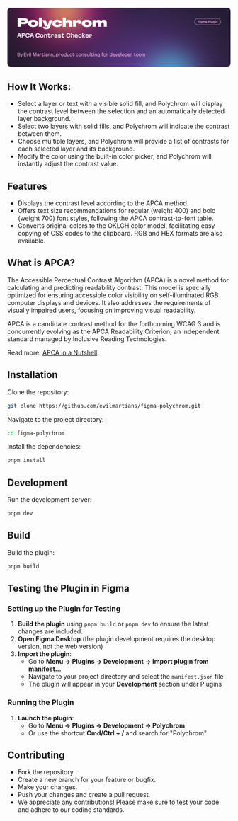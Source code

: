 <a href="https://evilmartians.com/devtools?utm_source=figma-plugin-polychrom&utm_campaign=devtools-button&utm_medium=github"><img width="830" alt="Polychrom—APCA Contrast Checker" src="./images/github-header-polychrom.png" /></a>

## How It Works:

- Select a layer or text with a visible solid fill, and Polychrom will display the contrast level between the selection and an automatically detected layer background.
- Select two layers with solid fills, and Polychrom will indicate the contrast between them.
- Choose multiple layers, and Polychrom will provide a list of contrasts for each selected layer and its background.
- Modify the color using the built-in color picker, and Polychrom will instantly adjust the contrast value.

## Features

- Displays the contrast level according to the APCA method.
- Offers text size recommendations for regular (weight 400) and bold (weight 700) font styles, following the APCA contrast-to-font table.
- Converts original colors to the OKLCH color model, facilitating easy copying of CSS codes to the clipboard. RGB and HEX formats are also available.

## What is APCA?

The Accessible Perceptual Contrast Algorithm (APCA) is a novel method for calculating and predicting readability contrast. This model is specially optimized for ensuring accessible color visibility on self-illuminated RGB computer displays and devices. It also addresses the requirements of visually impaired users, focusing on improving visual readability.

APCA is a candidate contrast method for the forthcoming WCAG 3 and is concurrently evolving as the APCA Readability Criterion, an independent standard managed by Inclusive Reading Technologies.

Read more: [APCA in a Nutshell](https://git.apcacontrast.com/documentation/APCA_in_a_Nutshell).

## Installation

Clone the repository:

```bash
git clone https://github.com/evilmartians/figma-polychrom.git
```

Navigate to the project directory:

```bash
cd figma-polychrom
```

Install the dependencies:

```bash
pnpm install
```

## Development

Run the development server:

```bash
pnpm dev
```

## Build

Build the plugin:

```bash
pnpm build
```

## Testing the Plugin in Figma

### Setting up the Plugin for Testing

1. **Build the plugin** using `pnpm build` or `pnpm dev` to ensure the latest changes are included.
2. **Open Figma Desktop** (the plugin development requires the desktop version, not the web version)
3. **Import the plugin**:
   - Go to **Menu → Plugins → Development → Import plugin from manifest...**
   - Navigate to your project directory and select the `manifest.json` file
   - The plugin will appear in your **Development** section under Plugins

### Running the Plugin

1. **Launch the plugin**:
   - Go to **Menu → Plugins → Development → Polychrom**
   - Or use the shortcut **Cmd/Ctrl + /** and search for "Polychrom"

## Contributing

- Fork the repository.
- Create a new branch for your feature or bugfix.
- Make your changes.
- Push your changes and create a pull request.
- We appreciate any contributions! Please make sure to test your code and adhere to our coding standards.
